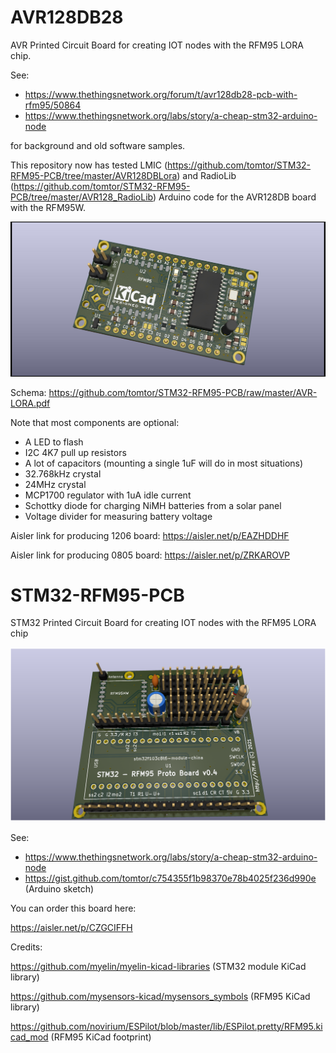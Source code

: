 # AVR128DB28
AVR Printed Circuit Board for creating IOT nodes with the RFM95 LORA chip.

See:
- https://www.thethingsnetwork.org/forum/t/avr128db28-pcb-with-rfm95/50864
- https://www.thethingsnetwork.org/labs/story/a-cheap-stm32-arduino-node

for background and old software samples.

This repository now has tested LMIC (https://github.com/tomtor/STM32-RFM95-PCB/tree/master/AVR128DBLora) and RadioLib (https://github.com/tomtor/STM32-RFM95-PCB/tree/master/AVR128_RadioLib) Arduino code for the AVR128DB board with the RFM95W.

![3D rendering](AVR-LORA-805.jpg)

Schema: https://github.com/tomtor/STM32-RFM95-PCB/raw/master/AVR-LORA.pdf

Note that most components are optional:

- A LED to flash
- I2C 4K7 pull up resistors
- A lot of capacitors (mounting a single 1uF will do in most situations)
- 32.768kHz crystal
- 24MHz crystal
- MCP1700 regulator with 1uA idle current
- Schottky diode for charging NiMH batteries from a solar panel
- Voltage divider for measuring battery voltage

Aisler link for producing 1206 board: https://aisler.net/p/EAZHDDHF

Aisler link for producing 0805 board: https://aisler.net/p/ZRKAROVP

# STM32-RFM95-PCB
STM32 Printed Circuit Board for creating IOT nodes with the RFM95 LORA chip

![3D rendering](STM-LORA.png)

See:
- https://www.thethingsnetwork.org/labs/story/a-cheap-stm32-arduino-node
- https://gist.github.com/tomtor/c754355f1b98370e78b4025f236d990e (Arduino sketch)

You can order this board here:

https://aisler.net/p/CZGCIFFH


Credits:

https://github.com/myelin/myelin-kicad-libraries (STM32 module KiCad library)

https://github.com/mysensors-kicad/mysensors_symbols (RFM95 KiCad library)

https://github.com/novirium/ESPilot/blob/master/lib/ESPilot.pretty/RFM95.kicad_mod (RFM95 KiCad footprint)

